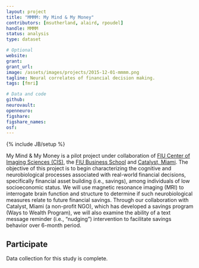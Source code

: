 ```yaml
---
layout: project
title: "MMMM: My Mind & My Money"
contributors: [msutherland, alaird, rpoudel]
handle: MMMM
status: analysis
type: dataset

# Optional
website:
grant:
grant_url:
image: /assets/images/projects/2015-12-01-mmmm.png
tagline: Neural correlates of financial decision making.
tags: [fmri]

# Data and code
github:
neurovault:
openneuro:
figshare:
figshare_names:
osf:
---
```

{% include JB/setup %}

My Mind & My Money is a pilot project under collaboration of [FIU Center of Imaging Sciences (CIS)](http://cismri.fiu.edu), the [FIU Business School](https://business.fiu.edu) and [Catalyst, Miami](https://catalystmiami.org). The objective of this project is to begin characterizing the cognitive and neurobiological processes associated with real-world financial decisions, specifically financial asset building (i.e., savings), among individuals of low socioeconomic status. We will use magnetic resonance imaging (MRI) to interrogate brain function and structure to determine if such neurobiological measures relate to future financial savings. Through our collaboration with Catalyst, Miami (a non-profit NGO), which has developed a savings program (Ways to Wealth Program), we will also examine the ability of a text message reminder (i.e., “nudging”) intervention to facilitate savings behavior over 6-month period.

## Participate

Data collection for this study is complete.
